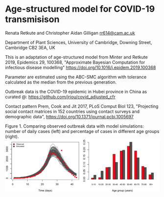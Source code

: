 # Age-structured model for COVID-19 transmisison
Renata Retkute and Christopher Aidan Gilligan
rr614@cam.ac.uk

Department of Plant Sciences, University of Cambridge, Downing Street, Cambridge
CB2 3EA, UK

This is an adaptation of age-structured model from Minter and Retkute 2019, Epidemics 29, 100368, "Approximate Bayesian Computation for infectious disease modelling" https://doi.org/10.1016/j.epidem.2019.100368

Parameter are estimated using the ABC-SMC algorithm with tolerance calculated as the median from the previous generation.

Outbreak data is the COVID-19 epidemic in Hubei province in China as curated @: https://github.com/jriou/covid_adjusted_cfr

Contact pattern Prem, Cook and Jit 2017, PLoS     Comput     Biol 123, "Projecting social contact matrices in 152 countries using contact surveys and demographic data",  https://doi.org/10.1371/journal.pcbi.1005697

Figure 1. Comparing observed outbreak data with model simulations: number of daily cases (left) and percentage of cases in different age groups (right).
![](ABC_COVID19_results.png)


